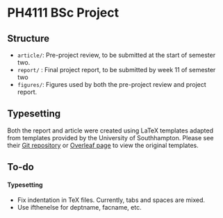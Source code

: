 # PH4111 BSc Project

## Structure
- `article/`: Pre-project review, to be submitted at the start of semester two.
- `report/` : Final project report, to be submitted by week 11 of semester two
- `figures/`: Figures used by both the pre-project review and project report.

## Typesetting
Both the report and article were created using LaTeX templates adapted from templates provided by the University of Southhampton. Please see their [Git repository](https://git.soton.ac.uk/el7g15/uos-latex-template) or [Overleaf page](https://www.overleaf.com/edu/southampton) to view the original templates.

## To-do
#### Typesetting
- Fix indentation in TeX files. Currently, tabs and spaces are mixed.
- Use ifthenelse for deptname, facname, etc.
